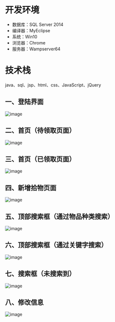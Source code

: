 # 开发环境
- 数据库：SQL Server 2014
- 编译器：MyEclipse
- 系统：Win10
- 浏览器：Chrome
- 服务器：Wampserver64
# 技术栈
java、sql、jsp、html、css、JavaScript、jQuery
## 一、登陆界面
![image](https://user-images.githubusercontent.com/39235304/124358515-397fb880-dc53-11eb-9a38-4373b7cd86f6.png)
## 二、首页（待领取页面）
![image](https://user-images.githubusercontent.com/39235304/124358555-7055ce80-dc53-11eb-9f66-048ab8d1e55b.png)
## 三、首页（已领取页面）
![image](https://user-images.githubusercontent.com/39235304/124358561-7ea3ea80-dc53-11eb-99d7-7b466231fe0e.png)
## 四、新增拾物页面
![image](https://user-images.githubusercontent.com/39235304/124358568-85326200-dc53-11eb-9096-7ecc4bb1efec.png)
## 五、顶部搜索框（通过物品种类搜索）
![image](https://user-images.githubusercontent.com/39235304/124358583-8d8a9d00-dc53-11eb-8ef3-2af6cef0d6b9.png)
## 六、顶部搜索框（通过关键字搜索）
![image](https://user-images.githubusercontent.com/39235304/124358589-94191480-dc53-11eb-86df-2a2a2c042ccb.png)
## 七、搜索框（未搜索到）
![image](https://user-images.githubusercontent.com/39235304/124358597-9b402280-dc53-11eb-9bfb-d0cf92e41399.png)
## 八、修改信息
![image](https://user-images.githubusercontent.com/39235304/124358605-a1ce9a00-dc53-11eb-87c2-ab094c533945.png)
